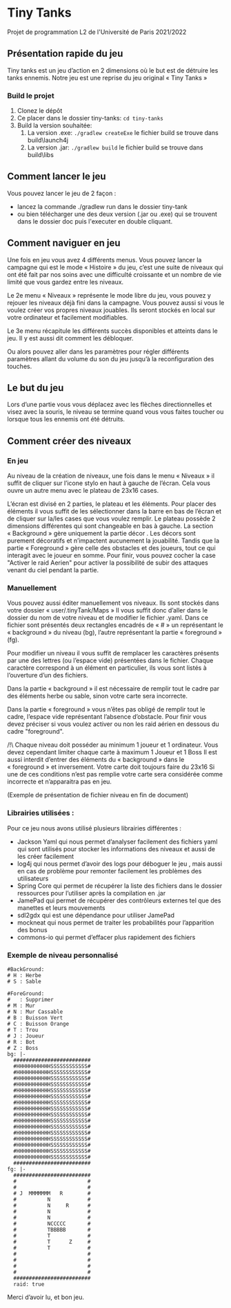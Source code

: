 # Tiny Tanks

Projet de programmation L2 de l'Université de Paris 2021/2022



## Présentation rapide du jeu
Tiny tanks est un jeu d’action en 2 dimensions où le but est de détruire les tanks ennemis.
Notre jeu est une reprise du jeu original « Tiny Tanks »

### Build le projet
1. Clonez le dépôt
2. Ce placer dans le dossier tiny-tanks: `cd tiny-tanks`
3. Build la version souhaitée:
    1. La version .exe: `./gradlew createExe` le fichier build se trouve dans build\launch4j
    2. La version .jar: `./gradlew build` le fichier build se trouve dans build\libs


## Comment lancer le jeu
Vous pouvez lancer le jeu de 2 façon :
- lancez la commande ./gradlew run dans le dossier tiny-tank
- ou bien télécharger une des deux version (.jar ou .exe) qui se trouvent dans le dossier doc puis l'executer en double cliquant.

## Comment naviguer en jeu
Une fois en jeu vous avez 4 différents menus.
Vous pouvez lancer la campagne qui est le mode « Histoire » du jeu, c’est une suite de niveaux qui ont été fait par nos soins avec une difficulté croissante et un nombre de vie limité que vous gardez entre les niveaux.

Le 2e menu « Niveaux » représente le mode libre du jeu, vous pouvez y rejouer les niveaux déjà fini dans la campagne. Vous pouvez aussi si vous le voulez créer vos propres niveaux jouables. Ils seront stockés en local sur votre ordinateur et facilement modifiables.

Le 3e menu récapitule les différents succès disponibles et atteints dans le jeu. Il y est aussi dit comment les débloquer.

Ou alors pouvez aller dans les paramètres pour régler différents paramètres allant du volume du son du jeu jusqu’à la reconfiguration des touches.

## Le but du jeu
Lors d’une partie vous vous déplacez avec les flèches directionnelles et visez avec la souris, le niveau se termine quand vous vous faites toucher ou lorsque tous les ennemis ont été détruits.


## Comment créer des niveaux 

### En jeu
Au niveau de la création de niveaux, une fois dans le menu « Niveaux » il suffit de cliquer sur l’icone stylo en haut à gauche de l’écran.
Cela vous ouvre un autre menu avec le plateau de 23x16 cases.

L’écran est divisé en 2 parties, le plateau et les éléments. Pour placer des éléments il vous suffit de les sélectionner dans la barre en bas de l’écran et de cliquer sur la/les cases que vous voulez remplir.
Le plateau possède 2 dimensions différentes qui sont changeable en bas à gauche.
La section « Background » gère uniquement la partie décor .
Les décors sont purement décoratifs et n’impactent aucunement la jouabilité.
Tandis que la partie « Foreground » gère celle des obstacles et des joueurs, tout ce qui interagit avec le joueur en somme.
Pour finir, vous pouvez cocher la case "Activer le raid Aerien" pour activer la possibilité de subir des attaques venant du ciel pendant la partie.

### Manuellement
Vous pouvez aussi éditer manuellement vos niveaux. Ils sont stockés dans votre dossier « user/.tinyTank/Maps »
Il vous suffit donc d’aller dans le dossier du nom de votre niveau et de modifier le fichier .yaml.
Dans ce fichier sont présentés deux rectangles encadrés de « # » un représentant le « background » du niveau (bg), l’autre représentant la partie « foreground » (fg).

Pour modifier un niveau il vous suffit de remplacer les caractères présents par une des lettres (ou l’espace vide) présentées dans le fichier. Chaque caractère correspond à un élément en particulier, ils vous sont listés à l’ouverture d’un des fichiers.


Dans la partie « background » il est nécessaire de remplir tout le cadre par des éléments herbe ou sable, sinon votre carte sera incorrecte.

Dans la partie « foreground » vous n’êtes pas obligé de remplir tout le cadre, l’espace vide représentant l’absence d’obstacle.
Pour finir vous devez préciser si vous voulez activer ou non les raid aérien en dessous du cadre "foreground".

/!\ Chaque niveau doit posséder au minimum 1 joueur et 1 ordinateur.
Vous devez cependant limiter chaque carte à maximum 1 Joueur et 1 Boss
Il est aussi interdit d’entrer des éléments du « background » dans le « foreground » et inversement.
Votre carte doit toujours faire du 23x16
Si une de ces conditions n’est pas remplie votre carte sera considérée comme incorrecte et n’apparaitra pas en jeu.

(Exemple de présentation de fichier niveau en fin de document)

### Librairies utilisées :
Pour ce jeu nous avons utilisé plusieurs librairies différentes : 
- Jackson Yaml qui nous permet d’analyser facilement des fichiers yaml qui sont utilisés pour stocker les informations des niveaux et aussi de les créer facilement 
- log4j qui nous permet d’avoir des logs pour déboguer le jeu , mais aussi en cas de problème pour remonter facilement les problèmes des utilisateurs
- Spring Core qui permet de récupérer la liste des fichiers dans le dossier ressources pour l’utiliser après la compilation en .jar
- JamePad qui permet de récupérer des contrôleurs externes tel que des manettes et leurs mouvements
- sdl2gdx qui est une dépendance pour utiliser JamePad
- mockneat qui nous permet de traiter les probabilités pour l’apparition des bonus
- commons-io qui permet d’effacer plus rapidement des fichiers



### Exemple de niveau personnalisé

```
#BackGround:
# H : Herbe
# S : Sable

#ForeGround:
#   : Supprimer
# M : Mur
# N : Mur Cassable
# B : Buisson Vert
# C : Buisson Orange
# T : Trou
# J : Joueur
# R : Bot
# Z : Boss
bg: |-
  #########################
  #HHHHHHHHHHHSSSSSSSSSSSS#
  #HHHHHHHHHHHSSSSSSSSSSSS#
  #HHHHHHHHHHHSSSSSSSSSSSS#
  #HHHHHHHHHHHSSSSSSSSSSSS#
  #HHHHHHHHHHHSSSSSSSSSSSS#
  #HHHHHHHHHHHSSSSSSSSSSSS#
  #HHHHHHHHHHHSSSSSSSSSSSS#
  #HHHHHHHHHHHSSSSSSSSSSSS#
  #HHHHHHHHHHHSSSSSSSSSSSS#
  #HHHHHHHHHHHSSSSSSSSSSSS#
  #HHHHHHHHHHHSSSSSSSSSSSS#
  #HHHHHHHHHHHSSSSSSSSSSSS#
  #HHHHHHHHHHHSSSSSSSSSSSS#
  #HHHHHHHHHHHSSSSSSSSSSSS#
  #HHHHHHHHHHHSSSSSSSSSSSS#
  #HHHHHHHHHHHSSSSSSSSSSSS#
  #########################
fg: |-
  #########################
  #                       #
  #                       #
  # J  MMMMMMM   R        #
  #          N            #
  #          N     R      #
  #          N            #
  #          N            #
  #          NCCCCC       #
  #          TBBBBB       #
  #          T            #
  #          T      Z     #
  #          T            #
  #                       #
  #                       #
  #                       #
  #                       #
  #########################
  raid: true
```


Merci d’avoir lu, et bon jeu.

